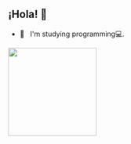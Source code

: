 ## ¡Hola! 👋
<!-- - 🏠 &nbsp; I'm currently working at home -->
- 🌱 &nbsp; I'm studying programming💻.

<a href="https://github.com/anuraghazra/convoychat">
  <img align="center" src="https://github-readme-stats.vercel.app/api/top-langs/?username=taku0622&layout=compact&theme=synthwave"  height="180"/>
</a>
